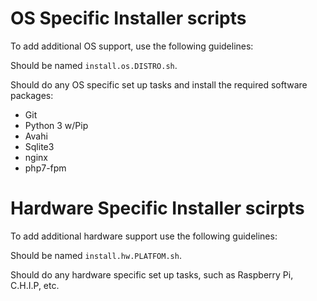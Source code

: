 # OS Specific Installer scripts

To add additional OS support, use the following guidelines:

Should be named ```install.os.DISTRO.sh```.

Should do any OS specific set up tasks and install the required software packages:

* Git
* Python 3 w/Pip
* Avahi
* Sqlite3
* nginx
* php7-fpm

# Hardware Specific Installer scirpts

To add additional hardware support use the following guidelines:

Should be named ```install.hw.PLATFOM.sh```.

Should do any hardware specific set up tasks, such as Raspberry Pi, C.H.I.P, etc.

